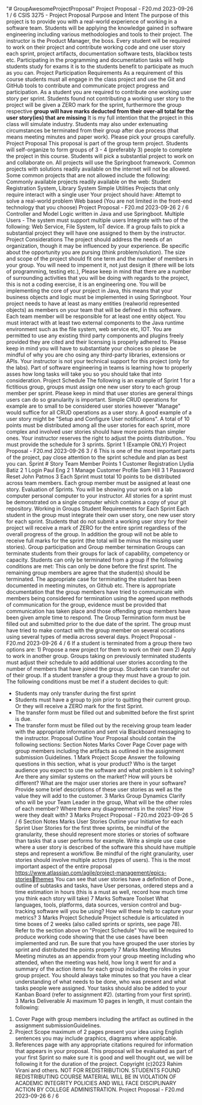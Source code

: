 "# GroupAwesomeProjectProposal" 
Project Proposal - F20.md 2023-09-26
1 / 6
CSIS 3275 - Project Proposal
Purpose and Intent
The purpose of this project is to provide you with a real-world experience of working in a software team.
Students will be applying the knowledge gained in software engineering including various methodologies and
tools to their project. The instructor is the Product Manager, the boss. Every student will be required to work
on their project and contribute working code and one user story each sprint, project artifacts, documentation
software tests, blackbox tests etc. Participating in the programming and documentation tasks will help
students study for exams it is to the students benefit to participate as much as you can.
Project Participation Requirements
As a requirement of this course students must all engage in the class project and use the Git and GitHub tools
to contribute and communicate project progress and participation. As a student you are required to
contribute one working user story per sprint.
Students found not contributing a working user story to the project will be given
a ZERO mark for the sprint, furthermore the group respective **group will have
marks deducted from their over-all total for the user story(ies) that are
missing**
It is my full intention that the project in this class will simulate industry. Students may also under extenuating
circumstances be terminated from their group after due process (that means meeting minutes and paper
work). Please pick your groups carefully.
Project Proposal
This proposal is part of the group term project. Students will self-organize to form groups of 3 - 4 (preferably
3) people to complete the project in this course.
Students will pick a substantial project to work on and collaborate on. All projects will use the Springboot
framework. Common projects with solutions readily available on the internet will not be allowed. Some
common projects that are not allowed include the following:
Commonly available projects readily available on the web: Student Registration System, Library System
Simple Utilities
Projects that only require interact with a single user
Your project should have:
Attempt to solve a real-world problem
Web based (You are not limited in the front-end technology that you choose)
Project Proposal - F20.md 2023-09-26
2 / 6
Controller and Model Logic written in Java and use Springboot.
Multiple Users - The system must support multiple users
Integrate with two of the following: Web Service, File System, IoT device.
If a group fails to pick a substantial project they will have one assigned to them by the instructor.
Project Considerations
The project should address the needs of an organization, though it may be influenced by your
experience.
Be specific about the opportunity you are pursing (think problem/solution).
The size and scope of the project should fit one term and the number of members in your group. You
will need to impement it, not just design it (there will be lots of programming, testing etc.), Please keep
in mind that there are a number of surrounding activities that you will be doing with regards to the
project, this is not a coding exercise, it is an engineering one.
You will be implementing the core of your project in Java, this means that your business objects
and logic must be implemented in using Springboot.
Your project needs to have at least as many entities (realworld represented objects) as members on
your team that will be defined in this software. Each team member will be responsible for at least one
entity object.
You must interact with at least two external components to the Java runtime environment such as the
file system, web service etc, IOT.
You are permitted to use any existing third party components and plugins freely provided they are cited
and their licensing is properly adhered to.
Please keep in mind you will have to substantiate your choices so please be mindful of why you are cho
osing any third-party libraries, extensions or APIs.
Your instructor is not your technical support for this project (only for the labs). Part of software
engineering in teams is learning how to properly asses how long tasks will take you so you should take
that into consideration.
Project Schedule
The following is an example of Sprint 1 for a fictitious group, groups must assign one new user story to each
group member per sprint. Please keep in mind that user stories are general things users can do so granularity
is important. Simple CRUD operations for example are to small to be considered user stories however
"Manage" would suffice for all CRUD operations as a user story. A good example of a user story might be
"Setup and Configure User notifications". A total of 10 points must be distributed among all the user stories
for each sprint, more complex and involved user stories should have more points than simpler ones. Your
instructor reserves the right to adjust the points distribution.. You must provide the schedule for 3 sprints.
Sprint 1 (Example ONLY)
Project Proposal - F20.md 2023-09-26
3 / 6
This is one of the most important parts of the project, pay close attention to the
sprint schedule and plan as best you can.
Sprint # Story Team Member Points
1 Customer Registration Llydia Batiz 2
1 Login Paul Eng 2
1 Manage Customer Profile Sam Hill 3
1 Password Reset John Patmos 3
Each Sprint must total 10 points to be distributed across team members. Each group member must be
assigned at least one story.
Evaluation of Sprints.
You will be showing your work on a lab computer personal computer to your instructor. All stories for a sprint
must be demonstrated on a single computer which contains a copy of your git repository.
Working in Groups
Student Requirements for Each Sprint
Each student in the group must integrate their own user story, one new user story for each sprint. Students
that do not submit a working user story for their project will receive a mark of ZERO for the entire sprint
regardless of the overall progress of the group. In addition the group will not be able to receive full marks for
the sprint (the total will be minus the missing user stories).
Group participation and Group member termination
Groups can terminate students from their groups for lack of capability, competency or capacity. Students can
only be terminated from a group if the following conditions are met:
This can only be done before the first sprint.
The remaining group members are agree that the student(s) should be terminated.
The appropriate case for terminating the student has been documented in meeting minutes, on Github
etc.
There is appropriate documentation that the group members have tried to communicate with members
being considered for termination using the agreed upon methods of communication for the group,
evidence must be provided that communication has taken place and those offending group members
have been given ample time to respond.
The Group Termination form must be filled out and submitted prior to the due date of the sprint. The
group must have tried to make contact with the group member on several occations using several
types of media across several days.
Project Proposal - F20.md 2023-09-26
4 / 6
If a student is terminated from a group there two options are: 1) Propose a new
project for them to work on their own 2) Apply to work in another group. Groups
taking on previously terminated students must adjust their schedule to add
additional user stories according to the number of members that have joined the
group.
Students can transfer out of their group.
If a student transfer a group they must have a group to join. The following conditions must be met if a
student decides to quit:
* Students may only transfer during the first sprint
* Students must have a group to join prior to quitting their current group. Or
they will receive a ZERO mark for the first Sprint.
* The transfer form must be filled out and submitted before the first sprint is
due.
* The transfer form must be filled out by the receiving group team leader with the
appropriate information and sent via Blackboard messaging to the instructor.
Proposal Outline
Your Proposal should contain the following sections:
Section Notes Marks
Cover
Page
Cover page with group members including the artifacts as outlined in the
assignment submission Guidelines.
1
Mark
Project
Scope
Answer the following questions in this section, what is your product? Who is the
target audience you expect to use the software and what problem is it solving? Are
there any similar systems on the market? How will yours be different? What are the
major user stories are there in your software? Provide some brief descriptions of
these user stories as well as the value they will add to the customer.
3
Marks
Group
Dynamics
Clarify who will be your Team Leader in the group, What will be the other roles of
each member? Where there any disagreements in the roles? How were they dealt
with?
3
Marks
Project Proposal - F20.md 2023-09-26
5 / 6
Section Notes Marks
User
Stories
Outline your Initiative for each Sprint User Stories for the first three sprints, be
mindful of the granularity, these should represent more stories or stories of
software than tasks that a user performs for example. Write a simple use case where
a user story is described of the software this should have multiple steps and
represent a workflow. Be mindful of the right granularity, user stories should involve
multiple actors (types of users). This is the most important aspect of the entire
proposal https://www.atlassian.com/agile/project-management/epics-storiesthemes You can see that user stories have a definition of Done., outline of subtasks
and tasks, have User personas, ordered steps and a time estimation in hours (this is
a must as well, record how much time you think each story will take)
7
Marks
Software
Toolset
What languages, tools, platforms, data sources, version control and bug-tracking
software will you be using? How will these help to capture your metrics?
3
Marks
Project
Schedule
Project schedule is articulated in time boxes of 2 weeks (also called sprints or
sprints, see page 78). Refer to the section above on "Project Schedule" You will
be required to produce working code showing that the use cases have been
implemented and run. Be sure that you have grouped the user stories by sprint and
distributed the points properly
7
Marks
Meeting
Minutes
Meeting minutes as an appendix from your group meeting including who attended,
when the meeting was held, how long it went for and a summary of the action
items for each group including the roles in your group project. You should always
take minutes so that you have a clear understanding of what needs to be done,
who was present and what tasks people were assigned. Your tasks should also be
added to your Kanban Board (refer to assignment #2). (starting from your first
sprint).
3
Marks
Deliverable
Ai maximum 10 pages in length, it must contain the following:
1. Cover Page with group members including the artifact as outlined in the assignment
submissionGuidelines.
2. Project Scope maximum of 2 pages present your idea using English sentences you may include
graphics, diagrams where applicable.
3. References page with any appropriate citations required for information that appears in your  proposal.
This proposal will be evaluated as part of your first Sprint so make sure it is good and well thought out,
we will be following it for the duration of the project.
Copyright (c)2023 Rahim Virani and others. NOT FOR REDISTRIBUTION.
STUDENTS FOUND REDISTRIBUTING COURSE MATERIAL WILL BE IN VIOLATION OF ACADEMIC
INTEGRITY POLICIES AND WILL FACE DISCIPLINARY ACTION BY COLLEGE ADMINISTRATION.
Project Proposal - F20.md 2023-09-26
6 / 6
